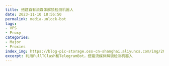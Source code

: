 ```yaml
---
title: 搭建自有流媒体解锁检测机器人
date: 2023-11-10 18:56:50
permalink: media-unlock-bot
tags:
- VPS
- Proxy
categories:
- Major
- Proxies
index_img: https://blog-pic-storage.oss-cn-shanghai.aliyuncs.com/img/202311101902907.png
excerpt: 利用FullTClash和TelegramBot，搭建流媒体解锁检测机器人
---
```

